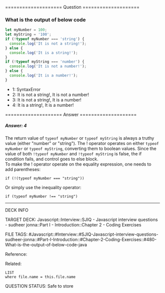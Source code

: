 ==================== Question ====================  

### What is the output of below code

```javascript
let myNumber = 100;
let myString = '100';
if (!typeof myNumber === 'string') {
  console.log('It is not a string!');
} else {
  console.log('It is a string!');
}
if (!typeof myString === 'number') {
  console.log('It is not a number!');
} else {
  console.log('It is a number!');
}
```

- 1: SyntaxError
- 2: It is not a string!, It is not a number!
- 3: It is not a string!, It is a number!
- 4: It is a string!, It is a number!  

==================== Answer ====================  

##### Answer: 4

The return value of `typeof myNumber` or `typeof myString` is always a truthy
value (either "number" or "string"). The ! operator operates on either
`typeof myNumber` or `typeof myString`, converting them to boolean values. Since
the value of both `!typeof myNumber` and `!typeof myString` is false, the if
condition fails, and control goes to else block.  
To make the ! operator operate on the equality expression, one needs to add
parentheses:

```
if (!(typeof myNumber === "string"))
```

Or simply use the inequality operator:

```
if (typeof myNumber !== "string")
```

---

DECK INFO

TARGET DECK: Javascript::Interview::SJIQ - Javascript interview questions -
sudheer jonna::Part I - Introduction::Chapter 2 - Coding Exercises

FILE TAGS:
#Javascript::#Interview::#SJIQ-Javascript-interview-questions-sudheer-jonna::#Part-I-Introduction::#Chapter-2-Coding-Exercises::#480-What-is-the-output-of-below-code-java

Reference:

Related:

```dataview
LIST
where file.name = this.file.name
```

QUESTION STATUS: Safe to store
